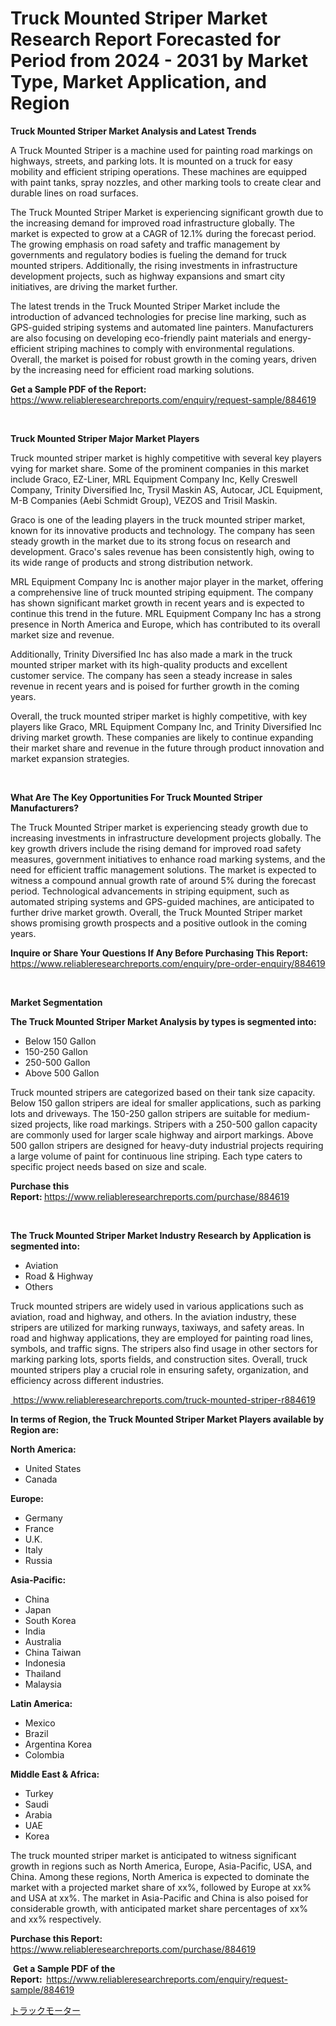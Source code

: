 <p><h1>Truck Mounted Striper Market Research Report Forecasted for Period from 2024 -  2031 by Market Type, Market Application, and Region</h1></p><p><strong>Truck Mounted Striper Market Analysis and Latest Trends</strong></p>
<p><p>A Truck Mounted Striper is a machine used for painting road markings on highways, streets, and parking lots. It is mounted on a truck for easy mobility and efficient striping operations. These machines are equipped with paint tanks, spray nozzles, and other marking tools to create clear and durable lines on road surfaces.</p><p>The Truck Mounted Striper Market is experiencing significant growth due to the increasing demand for improved road infrastructure globally. The market is expected to grow at a CAGR of 12.1% during the forecast period. The growing emphasis on road safety and traffic management by governments and regulatory bodies is fueling the demand for truck mounted stripers. Additionally, the rising investments in infrastructure development projects, such as highway expansions and smart city initiatives, are driving the market further.</p><p>The latest trends in the Truck Mounted Striper Market include the introduction of advanced technologies for precise line marking, such as GPS-guided striping systems and automated line painters. Manufacturers are also focusing on developing eco-friendly paint materials and energy-efficient striping machines to comply with environmental regulations. Overall, the market is poised for robust growth in the coming years, driven by the increasing need for efficient road marking solutions.</p></p>
<p><strong>Get a Sample PDF of the Report:&nbsp;</strong> <a href="https://www.reliableresearchreports.com/enquiry/request-sample/884619">https://www.reliableresearchreports.com/enquiry/request-sample/884619</a></p>
<p>&nbsp;</p>
<p><strong>Truck Mounted Striper Major Market Players</strong></p>
<p><p>Truck mounted striper market is highly competitive with several key players vying for market share. Some of the prominent companies in this market include Graco, EZ-Liner, MRL Equipment Company Inc, Kelly Creswell Company, Trinity Diversified Inc, Trysil Maskin AS, Autocar, JCL Equipment, M-B Companies (Aebi Schmidt Group), VEZOS and Trisil Maskin.</p><p>Graco is one of the leading players in the truck mounted striper market, known for its innovative products and technology. The company has seen steady growth in the market due to its strong focus on research and development. Graco's sales revenue has been consistently high, owing to its wide range of products and strong distribution network.</p><p>MRL Equipment Company Inc is another major player in the market, offering a comprehensive line of truck mounted striping equipment. The company has shown significant market growth in recent years and is expected to continue this trend in the future. MRL Equipment Company Inc has a strong presence in North America and Europe, which has contributed to its overall market size and revenue.</p><p>Additionally, Trinity Diversified Inc has also made a mark in the truck mounted striper market with its high-quality products and excellent customer service. The company has seen a steady increase in sales revenue in recent years and is poised for further growth in the coming years.</p><p>Overall, the truck mounted striper market is highly competitive, with key players like Graco, MRL Equipment Company Inc, and Trinity Diversified Inc driving market growth. These companies are likely to continue expanding their market share and revenue in the future through product innovation and market expansion strategies.</p></p>
<p>&nbsp;</p>
<p><strong>What Are The Key Opportunities For Truck Mounted Striper Manufacturers?</strong></p>
<p><p>The Truck Mounted Striper market is experiencing steady growth due to increasing investments in infrastructure development projects globally. The key growth drivers include the rising demand for improved road safety measures, government initiatives to enhance road marking systems, and the need for efficient traffic management solutions. The market is expected to witness a compound annual growth rate of around 5% during the forecast period. Technological advancements in striping equipment, such as automated striping systems and GPS-guided machines, are anticipated to further drive market growth. Overall, the Truck Mounted Striper market shows promising growth prospects and a positive outlook in the coming years.</p></p>
<p><strong>Inquire or Share Your Questions If Any Before Purchasing This Report:</strong> <a href="https://www.reliableresearchreports.com/enquiry/pre-order-enquiry/884619">https://www.reliableresearchreports.com/enquiry/pre-order-enquiry/884619</a></p>
<p>&nbsp;</p>
<p><strong>Market Segmentation</strong></p>
<p><strong>The Truck Mounted Striper Market Analysis by types is segmented into:</strong></p>
<p><ul><li>Below 150 Gallon</li><li>150-250 Gallon</li><li>250-500 Gallon</li><li>Above 500 Gallon</li></ul></p>
<p><p>Truck mounted stripers are categorized based on their tank size capacity. Below 150 gallon stripers are ideal for smaller applications, such as parking lots and driveways. The 150-250 gallon stripers are suitable for medium-sized projects, like road markings. Stripers with a 250-500 gallon capacity are commonly used for larger scale highway and airport markings. Above 500 gallon stripers are designed for heavy-duty industrial projects requiring a large volume of paint for continuous line striping. Each type caters to specific project needs based on size and scale.</p></p>
<p><strong>Purchase this Report:&nbsp;</strong><a href="https://www.reliableresearchreports.com/purchase/884619">https://www.reliableresearchreports.com/purchase/884619</a></p>
<p>&nbsp;</p>
<p><strong>The Truck Mounted Striper Market Industry Research by Application is segmented into:</strong></p>
<p><ul><li>Aviation</li><li>Road & Highway</li><li>Others</li></ul></p>
<p><p>Truck mounted stripers are widely used in various applications such as aviation, road and highway, and others. In the aviation industry, these stripers are utilized for marking runways, taxiways, and safety areas. In road and highway applications, they are employed for painting road lines, symbols, and traffic signs. The stripers also find usage in other sectors for marking parking lots, sports fields, and construction sites. Overall, truck mounted stripers play a crucial role in ensuring safety, organization, and efficiency across different industries.</p></p>
<p><a href="https://www.reliableresearchreports.com/truck-mounted-striper-r884619">&nbsp;https://www.reliableresearchreports.com/truck-mounted-striper-r884619</a></p>
<p><strong>In terms of Region, the Truck Mounted Striper Market Players available by Region are:</strong></p>
<p>
    <p> <strong> North America: </strong>
        <ul>
            <li>United States</li>
            <li>Canada</li>
        </ul>
        </p> 
    <p> <strong> Europe: </strong>
        <ul>
            <li>Germany</li>
            <li>France</li>
            <li>U.K.</li>
            <li>Italy</li>
            <li>Russia</li>
        </ul>
        </p> 
    <p> <strong> Asia-Pacific: </strong>
        <ul>
            <li>China</li>
            <li>Japan</li>
            <li>South Korea</li>
            <li>India</li>
            <li>Australia</li>
            <li>China Taiwan</li>
            <li>Indonesia</li>
            <li>Thailand</li>
            <li>Malaysia</li>
        </ul>
        </p> 
    <p> <strong> Latin America: </strong>
        <ul>
            <li>Mexico</li>
            <li>Brazil</li>
            <li>Argentina Korea</li>
            <li>Colombia</li>
        </ul>
        </p> 
    <p> <strong> Middle East & Africa: </strong>
        <ul>
            <li>Turkey</li>
            <li>Saudi</li>
            <li>Arabia</li>
            <li>UAE</li>
            <li>Korea</li>
        </ul>
    </p>
    </p>
<p><p>The truck mounted striper market is anticipated to witness significant growth in regions such as North America, Europe, Asia-Pacific, USA, and China. Among these regions, North America is expected to dominate the market with a projected market share of xx%, followed by Europe at xx% and USA at xx%. The market in Asia-Pacific and China is also poised for considerable growth, with anticipated market share percentages of xx% and xx% respectively.</p></p>
<p><strong>Purchase this Report: </strong><a href="https://www.reliableresearchreports.com/purchase/884619">https://www.reliableresearchreports.com/purchase/884619</a></p>
<p>&nbsp;<strong>Get a Sample PDF of the Report:&nbsp;&nbsp;</strong><a href="https://www.reliableresearchreports.com/enquiry/request-sample/884619">https://www.reliableresearchreports.com/enquiry/request-sample/884619</a></p>
<p><strong></strong></p>
<p><p><a href="https://github.com/oqoeusbvpadwjs08/Market-Research-Report-List-1/blob/main/749653322385.md">トラックモーター</a></p></p>